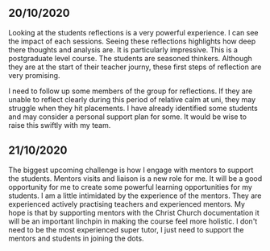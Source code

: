 


## 20/10/2020

Looking at the students reflections is a very powerful experience. I can see the impact of each sessions.
Seeing these reflections highlights how deep there thoughts and analysis are.
It is particularly impressive. This is a postgraduate level course. The students are seasoned thinkers. 
Although they are at the start of their teacher journy, these first steps of reflection are very promising.

I need to follow up some members of the group for reflections.
If they are unable to reflect clearly during this period of relative calm at uni, they may struggle when they hit placements.
I have already identified some students and may consider a personal support plan for some. It would be wise to raise this swiftly with my team.


## 21/10/2020

The biggest upcoming challenge is how I engage with mentors to support the students.
Mentors visits and liaison is a new role for me.
It will be a good opportunity for me to create some powerful learning opportunities for my students.
I am a little intimidated by the experience of the mentors. They are experienced actively practising teachers and experienced mentors.
My hope is that by supporting mentors with the Christ Church documentation it will be an important linchpin in making the course feel more holistic.
I don't need to be the most experienced super tutor, I just need to support the mentors and students in joining the dots.

